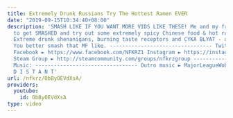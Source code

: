 ```yaml
---
title: Extremely Drunk Russians Try The Hottest Ramen EVER
date: "2019-09-15T10:34:40+08:00"
description: 'SMASH LIKE IF YOU WANT MORE VIDS LIKE THESE! Me and my friend Nick decided
  to get SMASHED and try out some extremely spicy Chinese food & hot ramen for a meme.
  Extreme drunk shenanigans, burning taste receptors and CYKA BLYAT - all in one package.
  You better smash that MF like. --------------------------------- Twitch ► http://www.twitch.tv/nfkrz
  Facebook ► https://www.facebook.com/NFKRZ1 Instagram ► https://instagram.com/roman_nfkrz/
  Steam Group ► http://steamcommunity.com/groups/nfkrzgroup ---------------------------------
  Music: --------------------------------- Outro music ► MajorLeagueWobs/Holder -
  D I S T A N T'
url: /nfkrz/ObByOEVdXsA/
providers:
  youtube:
    id: ObByOEVdXsA
type: video
---
```

